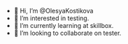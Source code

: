 - 👋 Hi, I’m @OlesyaKostikova
- 👀 I’m interested in testing.
- 🌱 I’m currently learning at skillbox.
- 💞️ I’m looking to collaborate on tester.

<!---
OlesyaKostikova/OlesyaKostikova is a ✨ special ✨ repository because its `README.md` (this file) appears on your GitHub profile.
You can click the Preview link to take a look at your changes.
--->
